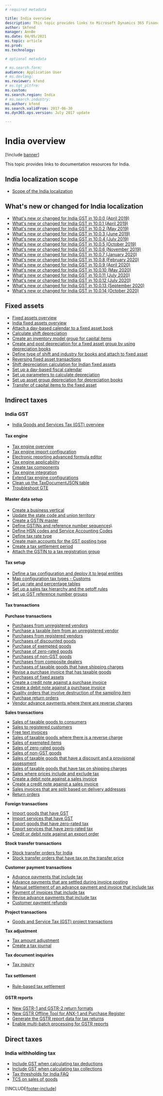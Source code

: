 ```yaml
---
# required metadata

title: India overview
description: This topic provides links to Microsoft Dynamics 365 Finance documentation resources for India. 
author: Skfend
manager: AnnBe
ms.date: 04/05/2021
ms.topic: article
ms.prod: 
ms.technology: 

# optional metadata

# ms.search.form: 
audience: Application User
# ms.devlang: 
ms.reviewer: kfend
# ms.tgt_pltfrm: 
ms.custom: 
ms.search.region: India
# ms.search.industry: 
ms.author: kfend
ms.search.validFrom: 2017-06-30
ms.dyn365.ops.version: July 2017 update

---
```


# India overview

[!include [banner](../includes/banner.md)]

This topic provides links to documentation resources for India. 

## India localization scope

- [Scope of the India localization](apac-ind-scope.md)

## What's new or changed for India localization

- [What's new or changed for India GST in 10.0.0 (April 2019)](apac-ind-news-letter-10-0-00.md)
- [What's new or changed for India GST in 10.0.1 (April 2019)](apac-ind-news-letter-10-0-01.md)
- [What's new or changed for India GST in 10.0.2 (May 2019)](apac-ind-news-letter-10-0-02.md)
- [What's new or changed for India GST in 10.0.3 (June 2019)](apac-ind-news-letter-10-0-03.md)
- [What's new or changed for India GST in 10.0.4 (July 2019)](apac-ind-news-letter-10-0-04.md)
- [What's new or changed for India GST in 10.0.5 (October 2019)](apac-ind-news-letter-10-0-05.md)
- [What's new or changed for India GST in 10.0.6 (November 2019)](apac-ind-news-letter-10-0-06.md)
- [What's new or changed for India GST in 10.0.7 (January 2020)](apac-ind-news-letter-10-0-7.md)
- [What's new or changed for India GST in 10.0.8 (February 2020)](apac-ind-news-letter-10-0-08.md)
- [What's new or changed for India GST in 10.0.9 (April 2020)](apac-ind-news-letter-10-0-09.md)
- [What's new or changed for India GST in 10.0.10 (May 2020)](apac-ind-news-letter-10-0-10.md)
- [What's new or changed for India GST in 10.0.11 (July 2020)](apac-ind-news-letter-10-0-11.md)
- [What's new or changed for India GST in 10.0.12 (July 2020)](apac-ind-news-letter-10-0-12.md)
- [What's new or changed for India GST in 10.0.13 (September 2020)](ind-news-letter-10-0-13.md)
- [What's new or changed for India GST in 10.0.14 (October 2020)](apac-ind-news-letter-10-0-14.md)
  
## Fixed assets
- [Fixed assets overview](apac-ind-fixed-assets.md)
- [India fixed assets overview](apac-ind-fixed-assets.md)   
- [Attach a day-based calendar to a fixed asset book](tasks/apac-ind-attach-day-based-calendar.md)
- [Calculate shift depreciation](apac-ind-shift-depreciation-rates.md)
- [Create an inventory model group for capital items](tasks/apac-ind-create-inventory-model-group.md)
- [Create and post depreciation for a fixed asset group by using depreciation books](apac-ind-calculate-post-depreciation.md)
- [Define type of shift and industry for books and attach to fixed asset](tasks/apac-ind-books-shift-industry-types.md)
- [Reversing fixed asset transactions](apac-ind-reverse-fixed-assets-transactions.md)
- [Shift depreciation calculation for Indian fixed assets](apac-ind-calculation-shift-depreciation.md)
- [Set up a day-based fiscal calendar](tasks/apac-ind-day-based-calendar.md)
- [Set up parameters to calculate depreciation](tasks/apac-ind-set-up-depreciation.md)
- [Set up asset group depreciation for depreciation books](tasks/apac-ind-set-up-asset-group-dep.md)
- [Transfer of capital items to the fixed asset](tasks/apac-ind-transfer-capital-items.md)
  
## Indirect taxes

### India GST

- [India Goods and Services Tax (GST) overview](apac-ind-gst.md)

#### Tax engine
- [Tax engine overview](../general-ledger/tax-engine.md)
- [Tax engine import configuration](../general-ledger/tax-engine-import-configuration.md)
- [Electronic reporting advanced formula editor](../fin-ops-core/dev-itpro/analytics/er-advanced-formula-editor.md)
- [Tax engine applicability](../general-ledger/tax-engine-applicability.md)
- [Create tax components](tax-engine-create-tax-component.md)
- [Tax engine integration](../general-ledger/tax-engine-integration.md)
- [Extend tax engine configurations](../general-ledger/extend-tax-engine-configurations.md)
- [Clean up the TaxDocumentJSON table](gte-clean-up-tax-document-json-table.md)
- [Troubleshoot GTE](tax-engine-trouble-shooting.md)

#### Master data setup
- [Create a business vertical](apac-ind-gst-create-business-vertical.md)
- [Update the state code and union territory](apac-ind-gst-update-state-code-union-territory.md)
- [Create a GSTIN master](apac-ind-gst-create-gstin-master)
- [Define GSTINs and reference number sequences](pac-ind-gst-define-gstin-numbers-number-sequences.md)\
- [Define HSN codes and Service Accounting Codes](apac-ind-gst-hsn-service-accounting-codes.md)
- [Define tax rate type](apac-ind-gst-create-tax-rate-type.md)
- [Create main accounts for the GST posting type](apac-ind-gst-create-main-accounts-gst-posting-type.md)
- [Create a tax settlement period](apac-ind-gst-create-tax-settlement-period.md)
- [Attach the GSTIN to a tax registration group](apac-ind-gst-attach-gstin-tax-registration-group.md)
 
#### Tax setup
- [Define a tax configuration and deploy it to legal entities](apac-ind-gst-define-tax-configuration-deploy-legal-entities.md)
- [Map configuration tax types - Customs](apac-ind-gst-map-configuration-tax-types.md)
- [Set up rate and percentage tables](apac-ind-gst-set-up-rate-percentage-tables.md)
- [Set up a sales tax hierarchy and the setoff rules](apac-ind-gst-set-up-activate-tax-hierarchy-tree.md)
- [Set up GST reference number groups](apac-ind-gst-reference-groups.md)

#### Tax transactions

**Purchase transactions**

- [Purchases from unregistered vendors](apac-ind-gst-purchases-unregistered-vendor.md) 
- [Purchase a taxable item from an unregistered vendor](apac-ind-gst-unregistered-vendor-purchase.md)
- [Purchases from registered vendors](apac-ind-gst-purchases-registered-vendor.md)
- [Purchases of discounted goods](apac-ind-gst-purchase-discounted-goods.md)
- [Purchase of exempted goods](apac-ind-gst-purchase-exempted-goods.md)
- [Purchase of zero-rated goods](apac-ind-gst-purchase-zero-rated-goods.md)
- [Purchases of non-GST goods](apac-ind-gst-purchase-non-gst-goods.md)
- [Purchases from composite dealers](apac-ind-gst-purchase-from-composite-dealer.md)
- [Purchases of taxable goods that have shipping charges](apac-ind-gst-purchase-taxable-goods-shipping-charges.md)
- [Revise a purchase invoice that has taxable goods](apac-ind-gst-revised-purchase-invoice-taxable-goods.md)
- [Purchases of fixed assets](apac-ind-gst-purchase-fixed-asset.md)
- [Create a credit note against a purchase invoice](apac-ind-gst-credit-note-against-purchase-invoice.md)
- [Create a debit note against a purchase invoice](apac-ind-gst-debit-note-against-purchase-invoice.md)
- [Quality orders that involve destruction of the sampling item](apac-ind-gst-quality-order-involves-destruction-sampling-item.md)
- [Purchase return orders](apac-ind-gst-purchase-return-order.md)
- [Vendor advance payments where there are reverse charges](apac-ind-gst-vendor-advance-payment-reverse-charges.md) 

**Sales transactions**

- [Sales of taxable goods to consumers](apac-ind-gst-sell-taxable-goods-consumer.md)
- [Sales to registered customers](apac-ind-gst-sell-registered-customer.md)
- [Free text invoices](apac-ind-gst-free-text-invoices.md)
- [Sales of taxable goods where there is a reverse charge](apac-ind-gst-sell-taxable-goods-reverse-charge)
- [Sales of exempted items](apac-ind-gst-sales-exempted-item.md)
- [Sales of zero-rated goods](apac-ind-gst-sell-zero-rated-goods.md)
- [Sales of non-GST goods](apac-ind-gst-sell-non-gst-goods.md)
- [Sales of taxable goods that have a discount and a provisional assessment](apac-ind-gst-sell-taxable-goods-discount-provisional-assessment.md)
- [Sales of taxable goods that have tax on shipping charges](apac-ind-gst-sell-taxable-goods-tax-shipping-charges.md)
- [Sales where prices include and exclude tax](apac-ind-gst-sales-prices-include-exclude-tax.md)
- [Create a debit note against a sales invoice](apac-ind-gst-debit-note-against-sales-invoice.md)
- [Create a credit note against a sales invoice](apac-ind-gst-credit-note-against-sales-invoice.md)
- [Sales invoices that are split based on delivery addresses](apac-ind-gst-sales-invoice-split-based-on-delivery-addresses.md)
- [Return orders](apac-ind-gst-return-order-form.md)
      
**Foreign transactions**

- [Import goods that have GST](apac-ind-gst-import-goods-gst.md)
- [Import services that have GST](apac-ind-import-services-gst.md)
- [Export goods that have zero-rated tax](apac-ind-gst-export-goods-zero-rated-tax.md)
- [Export services that have zero-rated tax](apac-ind-gst-export-services-zero-rated-tax.md)
- [Credit or debit note against an export order](apac-ind-gst-credit-debit-note-against-export-order.md)
    
**Stock transfer transactions**

- [Stock transfer orders for India](apac-ind-stock-transfer.md)
- [Stock transfer orders that have tax on the transfer price](apac-ind-gst-stock-transfer-transactions.md)
    
**Customer payment transactions**

- [Advance payments that include tax](apac-ind-gst-advance-payment-includes-tax.md)
- [Advance payments that are settled during invoice posting](apac-ind-gst-advance-payment-settled-during-invoice-posting.md)
- [Manual settlement of an advance payment and invoice that include tax](apac-ind-gst-manually-settle-payment-invoice-tax.md)
- [Payment of invoices that include tax](apac-ind-gst-pay-invoice-includes-tax.md)
- [Revise advance payments that include tax](apac-ind-gst-revise-advanced-payment-tax.md)
 - [Customer payment refunds](apac-ind-gst-customer-payment-refund.md)
   
**Project transactions**

- [Goods and Service Tax (GST) project transactions](apac-ind-gst-project-transactions.md)

**Tax adjustment**

- [Tax amount adjustment](apac-ind-gst-tax-adjustments.md)
- [Create a tax journal](apac-ind-gst-tax-journal.md) 

**Tax document inquiries**
- [Tax inquiry](apac-ind-gst-tax-inquiry.md)

#### Tax settlement

- [Rule-based tax settlement](apac-ind-gst-tax-settlement.md)

#### GSTR reports

- [New GSTR-1 and GSTR-2 return formats](apac-ind-gst-new-gstr1-gstr2-return-formats.md)
- [New GSTR Offline Tool for ANX-1 and Purchase Register](apac-ind-gst-new-gstr-offline-tool-anx1-purchase-register.md)
- [Generate the GSTR report data for tax returns](apac-ind-gst-tax-returns.md)
- [Enable multi-batch processing for GSTR reports](apac-ind-gst-multi-batch-processing-gstr-return.md)

## Direct taxes

### India withholding tax

- [Include GST when calculating tax deductions](apac-ind-gst-include-gst-calculating-tax-deductions.md)
- [Include GST when calculating tax collections](apac-ind-gst-include-gst-calculating-tax-collections.md)
- [Tax thresholds for India FAQ](apac-ind-tax-thresholds.md)
- [TCS on sales of goods](apac-ind-gst-tcs-on-sale-of-goods-section-206c-(1h).md)


[!INCLUDE[footer-include](../../includes/footer-banner.md)]
